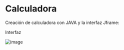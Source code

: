# Calculadora
Creación de calculadora con JAVA y la interfaz Jframe:

Interfaz







![image](https://github.com/jhanca27/Calculadora/assets/90650765/c932604e-5925-4ff9-a3b8-68efe86e81d7)
